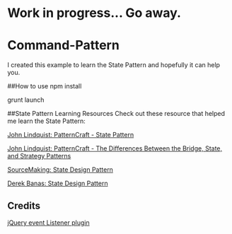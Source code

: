 # Work in progress... Go away.

# Command-Pattern
I created this example to learn the State Pattern and hopefully it can help you.

##How to use
npm install

grunt launch

##State Pattern Learning Resources
Check out these resource that helped me learn the State Pattern:

[John Lindquist: PatternCraft - State Pattern](https://www.youtube.com/watch?v=yZt7mUVDijU)

[John Lindquist: PatternCraft - The Differences Between the Bridge, State, and Strategy Patterns](http://johnlindquist.blogspot.com/2011/05/patterncraft-differences-between-bridge_16.html)

[SourceMaking: State Design Pattern](https://sourcemaking.com/design_patterns/state)

[Derek Banas: State Design Pattern](https://www.youtube.com/watch?v=MGEx35FjBuo)

## Credits

[jQuery event Listener plugin](http://www.codebelt.com/jquery/jquery-event-listener-plugin/)


